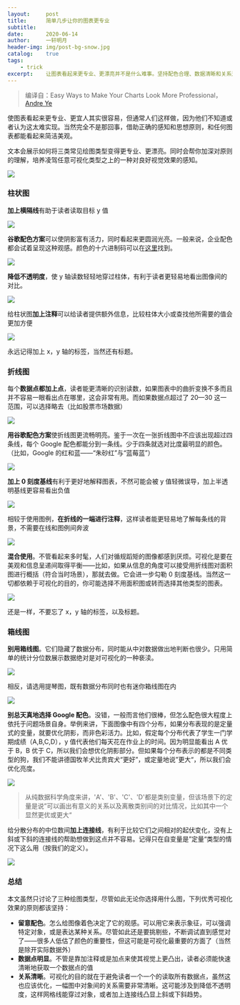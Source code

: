 ```yaml
---
layout:		post
title:  	简单几步让你的图表更专业
subtitle:   
date:       2020-06-14
author:     一轩明月
header-img: img/post-bg-snow.jpg
catalog:    true
tags:
    - trick
excerpt:    让图表看起来更专业、更漂亮并不是什么难事。坚持配色合理、数据清晰和关系清楚的原则，理清场景所对应的可视化目标，不管是柱状图、折线图、提琴图还是其他类型图表，都可以靠简洁明快的图表体现职业感
---
```


> 编译自：Easy Ways to Make Your Charts Look More Professional，[Andre Ye](https://towardsdatascience.com/@andre_ye?source=post_page-----9b081655eae7----------------------)

使图表看起来更专业、更宜人其实很容易，但通常人们这样做，因为他们不知道或者认为这太难实现。当然完全不是那回事，借助正确的感知和思想原则，和任何图表都能看起来简洁美观。

文本会展示如何将三类常见绘图类型变得更专业、更漂亮。同时会帮你加深对原则的理解，培养凌驾任意可视化类型之上的一种对良好视觉效果的感知。

![](https://raw.githubusercontent.com/LibertyDream/diy_img_host/master/img/2020-07-31_pic1.png)

### 柱状图

**加上横隔线**有助于读者读取目标 y 值

![](https://raw.githubusercontent.com/LibertyDream/diy_img_host/master/img/2020-07-31_barchar.png)

**谷歌配色方案**可以使阴影富有活力，同时看起来更圆润光亮。一般来说，企业配色都会试着呈现这种观感。颜色的十六进制码可以在[这里](https://www.schemecolor.com/google-logo-colors.php)找到。

![](https://raw.githubusercontent.com/LibertyDream/diy_img_host/master/img/2020-07-31_barchar2.png)

**降低不透明度**，使 y 轴读数轻轻地穿过柱体，有利于读者更轻易地看出图像间的对比。

![](https://raw.githubusercontent.com/LibertyDream/diy_img_host/master/img/2020-07-31_barchar3.png)

给柱状图**加上注释**可以给读者提供额外信息，比较柱体大小或查找他所需要的值会更加方便

![](https://raw.githubusercontent.com/LibertyDream/diy_img_host/master/img/2020-07-31_barchar4.png)

永远记得加上 x，y 轴的标签，当然还有标题。

### 折线图

每个**数据点都加上点**，读者能更清晰的识别读数，如果图表中的曲折变换不多而且并不容易一眼看出点在哪里，这会非常有用。而如果数据点超过了 20—30 这一范围，可以选择略去（比如股票市场数据）

![](https://raw.githubusercontent.com/LibertyDream/diy_img_host/master/img/2020-07-31_lineplot.png)

**用谷歌配色方案**使折线图更流畅明亮。鉴于一次在一张折线图中不应该出现超过四条线，每个 Google 配色都能分到一条线。少于四条就选对比度最明显的颜色。（比如，Google 的红和蓝——“朱砂红”与“蓝莓蓝”）

![](https://raw.githubusercontent.com/LibertyDream/diy_img_host/master/img/2020-07-31_lineplot2.png)

**加上 0 刻度基线**有利于更好地解释图表，不然可能会被 y 值轻微误导，加上半透明基线更容易看出负值

![](https://raw.githubusercontent.com/LibertyDream/diy_img_host/master/img/2020-07-31_lineplot3.png)

相较于使用图例，**在折线的一端进行注释**，这样读者能更轻易地了解每条线的背景，不需要在线和图例间奔波

![](https://raw.githubusercontent.com/LibertyDream/diy_img_host/master/img/2020-07-31_lineplot4.png)

**混合使用**。不管看起来多时髦，人们对循规蹈矩的图像都感到厌烦。可视化是要在美观和信息呈递间取得平衡——比如，如果从信息的角度可以接受用折线图对面积图进行概括（符合当时场景），那就去做。它会进一步勾勒 0 刻度基线。当然这一切都依赖于可视化的目的，你可能选择不用面积图或转而选择其他类型的图表。

![](https://raw.githubusercontent.com/LibertyDream/diy_img_host/master/img/2020-07-31_lineplot5.png)

还是一样，不要忘了 x，y 轴的标签，以及标题。

### 箱线图

**别用箱线图**。它们隐藏了数据分布，同时能从中对数据做出地判断也很少。只用简单的统计分位数展示数据绝对是对可视化的一种亵渎。

![](https://raw.githubusercontent.com/LibertyDream/diy_img_host/master/img/2020-07-31_boxplot.gif)

相反，请选用提琴图，既有数据分布同时也有迷你箱线图在内

![](https://raw.githubusercontent.com/LibertyDream/diy_img_host/master/img/2020-07-31_violinplot.png)

**别总天真地选择 Google 配色**。没错，一般而言他们很棒，但怎么配色很大程度上依托于问题场景自身。举例来讲，下面图像中有四个分布，如果分布表现的是定量式的变量，就要优化阴影，而非色彩活力。比如，假定每个分布代表了学生一门学期成绩（A,B,C,D），y 值代表他们每天花在作业上的时间。因为明显能看出 A 优于 B，B 优于 C，所以我们会想优化阴影部分。但如果每个分布表示的都是不同类型的狗，我们不能讲德国牧羊犬比贵宾犬“更好”，或定量地说”更大“，所以我们会优化亮度。

![](https://raw.githubusercontent.com/LibertyDream/diy_img_host/master/img/2020-07-31_violinplot2.png)

> 从纯数据科学角度来讲，'A'、'B'、'C'、'D'都是类别变量，但该场景下的定量是说”可以画出有意义的关系以及离散类别间的对比情况，比如其中一个显然更优或更大“

给分散分布的中位数间**加上连接线**，有利于比较它们之间相对的起伏变化，没有上斜或下斜的连接线的帮助想做到这点并不容易。记得只在自变量是”定量“类型的情况下这么用（按我们的定义）。

![](https://raw.githubusercontent.com/LibertyDream/diy_img_host/master/img/2020-07-31_violinplot3.png)

### 总结

本文虽然只讨论了三种绘图类型，尽管如此无论你选择用什么图，下列优秀可视化效果的原则都该坚持：

- **留意配色**。怎么给图像着色决定了它的观感。可以用它来表示象征，可以强调特定对象，或是表达某种关系。尽管如此还是要挑剔些，不断调试直到感觉对了——很多人低估了颜色的重要性，但这可能是可视化最重要的方面了（当然是除开实际数据外）
- **数据点明显**。不管是靠加注释或是加点来使其视觉上更凸出，读者必须能快速清晰地获取一个数据点的值
- **关系清晰**。可视化的目的就在于避免读者一个一个的读取所有数据点，虽然这也应该优化，一幅图中对象间的关系需要非常清晰。这可能涉及到降低不透明度，这样网格线能穿过对象，或者加上连接线凸显上斜或下斜趋势。